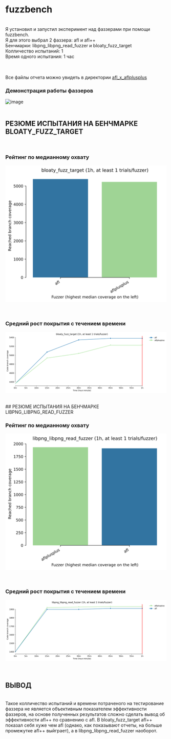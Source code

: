 # fuzzbench
<br>
Я установил и запустил эксперимент над фаззерами при помощи fuzzbench. <br>
Я для этого выбрал 2 фаззера: afl и afl++ <br>
Бенчмарки: libpng_libpng_read_fuzzer и bloaty_fuzz_target <br>
Колличество испытаний: 1 <br>
Время одного испытания: 1 час <br>
<br><br>

Все файлы отчета можно увидеть в директории [afl_x_aflplusplus](docs/fuzzbench/afl-x-aflplusplus)


### Демонстрация работы фаззеров 

![image](https://github.com/user-attachments/assets/e2d7301a-988f-45fb-b429-c63a2af0608c)
<br><br>

## РЕЗЮМЕ ИСПЫТАНИЯ НА БЕНЧМАРКЕ BLOATY_FUZZ_TARGET 
<br>

### Рейтинг по медианному охвату <br>

![image](docs/fuzzbench/afl-x-aflplusplus/bloaty_fuzz_target_ranking.svg)

<br>

### Средний рост покрытия с течением времени <br>

![image](docs/fuzzbench/afl-x-aflplusplus/bloaty_fuzz_target_coverage_growth.svg)

<br>
## РЕЗЮМЕ ИСПЫТАНИЯ НА БЕНЧМАРКЕ LIBPNG_LIBPNG_READ_FUZZER 
<br>

### Рейтинг по медианному охвату <br>

![image](docs/fuzzbench/afl-x-aflplusplus/libpng_libpng_read_fuzzer_ranking.svg)

<br>

### Средний рост покрытия с течением времени <br>

![image](docs/fuzzbench/afl-x-aflplusplus/libpng_libpng_read_fuzzer_coverage_growth.svg)

<br>


## ВЫВОД
<br>
Такое колличество испытаний и времени потраченого на тестирование фаззера не является объективным показателем эффективности фаззеров,
на основе полученных результатов сложно сделать вывод об эффективности afl++ по сравнению с afl. В bloaty_fuzz_target afl++ показал себя хуже чем afl (однако, как показывают отчеты, на больше промежутке afl++ выйграет), а в libpng_libpng_read_fuzzer наоборот. 

